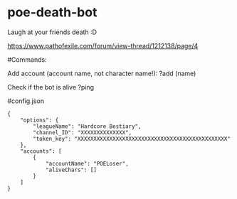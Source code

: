 # poe-death-bot
Laugh at your friends death :D

https://www.pathofexile.com/forum/view-thread/1212138/page/4


#Commands:

Add account (account name, not character name!):
?add (name)

Check if the bot is alive
?ping 

#config.json
```
{
    "options": {
        "leagueName": "Hardcore Bestiary",
        "channel_ID": "XXXXXXXXXXXXXX",
        "token_key": "XXXXXXXXXXXXXXXXXXXXXXXXXXXXXXXXXXXXXXXXXXXXXXX"
    },
    "accounts": [
        {
            "accountName": "POELoser",
            "aliveChars": []
        }
    ]
}
```
